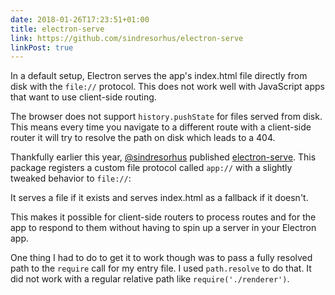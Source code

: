 ```yaml
---
date: 2018-01-26T17:23:51+01:00
title: electron-serve
link: https://github.com/sindresorhus/electron-serve
linkPost: true
---
```


In a default setup, Electron serves the app's index.html file directly from disk with the `file://` protocol. This does not work well with JavaScript apps that want to use client-side routing. 

The browser does not support `history.pushState` for files served from disk. This means every time you navigate to a different route with a client-side router it will try to resolve the path on disk which leads to a 404. 

Thankfully earlier this year, [@sindresorhus](http://twitter.com/sindresorhus) published [electron-serve](https://github.com/sindresorhus/electron-serve). This package registers a custom file protocol called `app://` with a slightly tweaked behavior to `file://`: 

It serves a file if it exists and serves index.html as a fallback if it doesn't. 

This makes it possible for client-side routers to process routes and for the app to respond to them without having to spin up a server in your Electron app. 

One thing I had to do to get it to work though was to pass a fully resolved path to the `require` call for my entry file. I used `path.resolve` to do that. It did not work with a regular relative path like `require('./renderer')`.

